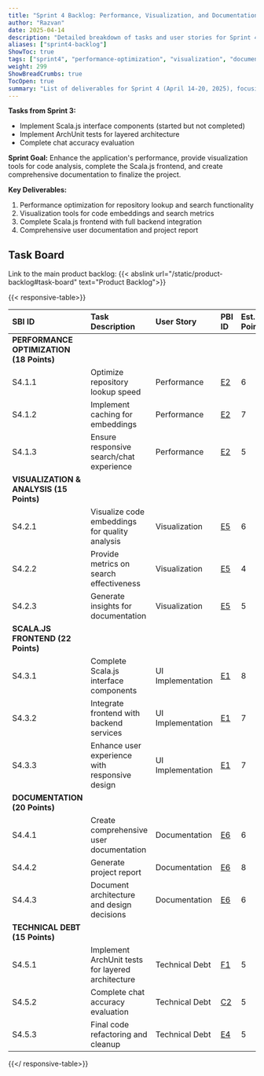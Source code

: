 ```yaml
---
title: "Sprint 4 Backlog: Performance, Visualization, and Documentation"
author: "Razvan"
date: 2025-04-14
description: "Detailed breakdown of tasks and user stories for Sprint 4's performance optimization, visualization features, and documentation"
aliases: ["sprint4-backlog"]
ShowToc: true
tags: ["sprint4", "performance-optimization", "visualization", "documentation", "scala-js"]
weight: 299
ShowBreadCrumbs: true
TocOpen: true
summary: "List of deliverables for Sprint 4 (April 14-20, 2025), focusing on performance optimization, visualization features, and documentation completion."
---
```



**Tasks from Sprint 3:**
- Implement Scala.js interface components (started but not completed)
- Implement ArchUnit tests for layered architecture
- Complete chat accuracy evaluation

**Sprint Goal:** Enhance the application's performance, provide visualization tools for code analysis, complete the Scala.js frontend, and create comprehensive documentation to finalize the project.

**Key Deliverables:**
1. Performance optimization for repository lookup and search functionality
2. Visualization tools for code embeddings and search metrics
3. Complete Scala.js frontend with full backend integration
4. Comprehensive user documentation and project report

## Task Board

Link to the main product backlog: {{< abslink url="/static/product-backlog#task-board" text="Product Backlog">}}

{{< responsive-table>}}

| SBI ID                                   | Task Description                                  | User Story        | PBI ID                                           | Est. Points | Status         |
| :--------------------------------------- | :------------------------------------------------ | :---------------- | :----------------------------------------------- | :---------- | :------------- |
| **PERFORMANCE OPTIMIZATION (18 Points)** |                                                   |                   |                                                  |             |                |
| S4.1.1                                   | Optimize repository lookup speed                  | Performance       | [E2](../../static/product-backlog.md#task-board) | 6           | ✓ (config)     |
| S4.1.2                                   | Implement caching for embeddings                  | Performance       | [E2](../../static/product-backlog.md#task-board) | 7           | ✓              |
| S4.1.3                                   | Ensure responsive search/chat experience          | Performance       | [E2](../../static/product-backlog.md#task-board) | 5           | ✓ (status-bar) |
| **VISUALIZATION & ANALYSIS (15 Points)** |                                                   |                   |                                                  |             |                |
| S4.2.1                                   | Visualize code embeddings for quality analysis    | Visualization     | [E5](../../static/product-backlog.md#task-board) | 6           | ✓ (scatter)    |
| S4.2.2                                   | Provide metrics on search effectiveness           | Visualization     | [E5](../../static/product-backlog.md#task-board) | 4           | ✓ (pair-wise)  |
| S4.2.3                                   | Generate insights for documentation               | Visualization     | [E5](../../static/product-backlog.md#task-board) | 5           | ✓              |
| **SCALA.JS FRONTEND (22 Points)**        |                                                   |                   |                                                  |             |                |
| S4.3.1                                   | Complete Scala.js interface components            | UI Implementation | [E1](../../static/product-backlog.md#task-board) | 8           | ✓              |
| S4.3.2                                   | Integrate frontend with backend services          | UI Implementation | [E1](../../static/product-backlog.md#task-board) | 7           | ✓              |
| S4.3.3                                   | Enhance user experience with responsive design    | UI Implementation | [E1](../../static/product-backlog.md#task-board) | 7           | ✓              |
| **DOCUMENTATION (20 Points)**            |                                                   |                   |                                                  |             |                |
| S4.4.1                                   | Create comprehensive user documentation           | Documentation     | [E6](../../static/product-backlog.md#task-board) | 6           | ✓              |
| S4.4.2                                   | Generate project report                           | Documentation     | [E6](../../static/product-backlog.md#task-board) | 8           | ✓              |
| S4.4.3                                   | Document architecture and design decisions        | Documentation     | [E6](../../static/product-backlog.md#task-board) | 6           | ✓              |
| **TECHNICAL DEBT (15 Points)**           |                                                   |                   |                                                  |             |                |
| S4.5.1                                   | Implement ArchUnit tests for layered architecture | Technical Debt    | [F1](../../static/product-backlog.md#task-board) | 5           | ✓              |
| S4.5.2                                   | Complete chat accuracy evaluation                 | Technical Debt    | [C2](../../static/product-backlog.md#task-board) | 5           | ✓ (report)     |
| S4.5.3                                   | Final code refactoring and cleanup                | Technical Debt    | [E4](../../static/product-backlog.md#task-board) | 5           | ✓              |


{{</ responsive-table>}}
